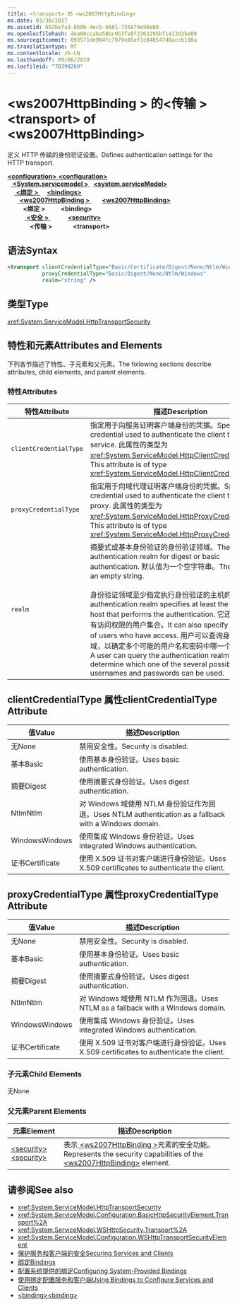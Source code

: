 ```yaml
---
title: <transport> 的 <ws2007HttpBinding>
ms.date: 03/30/2017
ms.assetid: 692befa3-8b0b-4ec5-b601-755874e98eb0
ms.openlocfilehash: 4ea60ccaba58bc0b3fa8f2263295bf1413d25e89
ms.sourcegitcommit: 093571de904fc7979e85ef3c048547d0accb1d8a
ms.translationtype: MT
ms.contentlocale: zh-CN
ms.lasthandoff: 09/06/2019
ms.locfileid: "70399269"
---
```

# <a name="transport-of-ws2007httpbinding"></a><span data-ttu-id="d50aa-102">\<ws2007HttpBinding > 的\<传输 ></span><span class="sxs-lookup"><span data-stu-id="d50aa-102">\<transport> of \<ws2007HttpBinding></span></span>
<span data-ttu-id="d50aa-103">定义 HTTP 传输的身份验证设置。</span><span class="sxs-lookup"><span data-stu-id="d50aa-103">Defines authentication settings for the HTTP transport.</span></span>  
  
<span data-ttu-id="d50aa-104">[ **\<configuration>** ](../configuration-element.md)</span><span class="sxs-lookup"><span data-stu-id="d50aa-104">[**\<configuration>**](../configuration-element.md)</span></span>\
<span data-ttu-id="d50aa-105">&nbsp;&nbsp;[ **\<System.servicemodel >** ](system-servicemodel.md)</span><span class="sxs-lookup"><span data-stu-id="d50aa-105">&nbsp;&nbsp;[**\<system.serviceModel>**](system-servicemodel.md)</span></span>\
<span data-ttu-id="d50aa-106">&nbsp;&nbsp;&nbsp;&nbsp;[ **\<绑定 >** ](bindings.md)</span><span class="sxs-lookup"><span data-stu-id="d50aa-106">&nbsp;&nbsp;&nbsp;&nbsp;[**\<bindings>**](bindings.md)</span></span>\
<span data-ttu-id="d50aa-107">&nbsp;&nbsp;&nbsp;&nbsp;&nbsp;&nbsp;[ **\<ws2007HttpBinding >** ](ws2007httpbinding.md)</span><span class="sxs-lookup"><span data-stu-id="d50aa-107">&nbsp;&nbsp;&nbsp;&nbsp;&nbsp;&nbsp;[**\<ws2007HttpBinding>**](ws2007httpbinding.md)</span></span>\
<span data-ttu-id="d50aa-108">&nbsp;&nbsp;&nbsp;&nbsp;&nbsp;&nbsp;&nbsp;&nbsp; **\<绑定 >** </span><span class="sxs-lookup"><span data-stu-id="d50aa-108">&nbsp;&nbsp;&nbsp;&nbsp;&nbsp;&nbsp;&nbsp;&nbsp;**\<binding>**</span></span>\
<span data-ttu-id="d50aa-109">&nbsp;&nbsp;&nbsp;&nbsp;&nbsp;&nbsp;&nbsp;&nbsp;&nbsp;&nbsp;[ **\<安全 >** ](security-of-ws2007httpbinding.md)</span><span class="sxs-lookup"><span data-stu-id="d50aa-109">&nbsp;&nbsp;&nbsp;&nbsp;&nbsp;&nbsp;&nbsp;&nbsp;&nbsp;&nbsp;[**\<security>**](security-of-ws2007httpbinding.md)</span></span>\
<span data-ttu-id="d50aa-110">&nbsp;&nbsp;&nbsp;&nbsp;&nbsp;&nbsp;&nbsp;&nbsp;&nbsp;&nbsp;&nbsp;&nbsp; **\<传输 >**</span><span class="sxs-lookup"><span data-stu-id="d50aa-110">&nbsp;&nbsp;&nbsp;&nbsp;&nbsp;&nbsp;&nbsp;&nbsp;&nbsp;&nbsp;&nbsp;&nbsp;**\<transport>**</span></span>  
  
## <a name="syntax"></a><span data-ttu-id="d50aa-111">语法</span><span class="sxs-lookup"><span data-stu-id="d50aa-111">Syntax</span></span>  
  
```xml  
<transport clientCredentialType="Basic/Certificate/Digest/None/Ntlm/Windows"
           proxyCredentialType="Basic/Digest/None/Ntlm/Windows"
           realm="string" />
```  
  
## <a name="type"></a><span data-ttu-id="d50aa-112">类型</span><span class="sxs-lookup"><span data-stu-id="d50aa-112">Type</span></span>  
 <xref:System.ServiceModel.HttpTransportSecurity>  
  
## <a name="attributes-and-elements"></a><span data-ttu-id="d50aa-113">特性和元素</span><span class="sxs-lookup"><span data-stu-id="d50aa-113">Attributes and Elements</span></span>  
 <span data-ttu-id="d50aa-114">下列各节描述了特性、子元素和父元素。</span><span class="sxs-lookup"><span data-stu-id="d50aa-114">The following sections describe attributes, child elements, and parent elements.</span></span>  
  
### <a name="attributes"></a><span data-ttu-id="d50aa-115">特性</span><span class="sxs-lookup"><span data-stu-id="d50aa-115">Attributes</span></span>  
  
|<span data-ttu-id="d50aa-116">特性</span><span class="sxs-lookup"><span data-stu-id="d50aa-116">Attribute</span></span>|<span data-ttu-id="d50aa-117">描述</span><span class="sxs-lookup"><span data-stu-id="d50aa-117">Description</span></span>|  
|---------------|-----------------|  
|`clientCredentialType`|<span data-ttu-id="d50aa-118">指定用于向服务证明客户端身份的凭据。</span><span class="sxs-lookup"><span data-stu-id="d50aa-118">Specifies the credential used to authenticate the client to the service.</span></span> <span data-ttu-id="d50aa-119">此属性的类型为 <xref:System.ServiceModel.HttpClientCredentialType>。</span><span class="sxs-lookup"><span data-stu-id="d50aa-119">This attribute is of type <xref:System.ServiceModel.HttpClientCredentialType>.</span></span>|  
|`proxyCredentialType`|<span data-ttu-id="d50aa-120">指定用于向域代理证明客户端身份的凭据。</span><span class="sxs-lookup"><span data-stu-id="d50aa-120">Specifies the credential used to authenticate the client to a domain proxy.</span></span> <span data-ttu-id="d50aa-121">此属性的类型为 <xref:System.ServiceModel.HttpProxyCredentialType>。</span><span class="sxs-lookup"><span data-stu-id="d50aa-121">This attribute is of type <xref:System.ServiceModel.HttpProxyCredentialType>.</span></span>|  
|`realm`|<span data-ttu-id="d50aa-122">摘要式或基本身份验证的身份验证领域。</span><span class="sxs-lookup"><span data-stu-id="d50aa-122">The authentication realm for digest or basic authentication.</span></span> <span data-ttu-id="d50aa-123">默认值为一个空字符串。</span><span class="sxs-lookup"><span data-stu-id="d50aa-123">The default is an empty string.</span></span><br /><br /> <span data-ttu-id="d50aa-124">身份验证领域至少指定执行身份验证的主机的名称。</span><span class="sxs-lookup"><span data-stu-id="d50aa-124">An authentication realm specifies at least the name of the host that performs the authentication.</span></span> <span data-ttu-id="d50aa-125">它还可以指定具有访问权限的用户集合。</span><span class="sxs-lookup"><span data-stu-id="d50aa-125">It can also specify a collection of users who have access.</span></span> <span data-ttu-id="d50aa-126">用户可以查询身份验证领域，以确定多个可能的用户名和密码中哪一个可以使用。</span><span class="sxs-lookup"><span data-stu-id="d50aa-126">A user can query the authentication realm to determine which one of the several possible usernames and passwords can be used.</span></span>|  
  
## <a name="clientcredentialtype-attribute"></a><span data-ttu-id="d50aa-127">clientCredentialType 属性</span><span class="sxs-lookup"><span data-stu-id="d50aa-127">clientCredentialType Attribute</span></span>  
  
|<span data-ttu-id="d50aa-128">值</span><span class="sxs-lookup"><span data-stu-id="d50aa-128">Value</span></span>|<span data-ttu-id="d50aa-129">描述</span><span class="sxs-lookup"><span data-stu-id="d50aa-129">Description</span></span>|  
|-----------|-----------------|  
|<span data-ttu-id="d50aa-130">无</span><span class="sxs-lookup"><span data-stu-id="d50aa-130">None</span></span>|<span data-ttu-id="d50aa-131">禁用安全性。</span><span class="sxs-lookup"><span data-stu-id="d50aa-131">Security is disabled.</span></span>|  
|<span data-ttu-id="d50aa-132">基本</span><span class="sxs-lookup"><span data-stu-id="d50aa-132">Basic</span></span>|<span data-ttu-id="d50aa-133">使用基本身份验证。</span><span class="sxs-lookup"><span data-stu-id="d50aa-133">Uses basic authentication.</span></span>|  
|<span data-ttu-id="d50aa-134">摘要</span><span class="sxs-lookup"><span data-stu-id="d50aa-134">Digest</span></span>|<span data-ttu-id="d50aa-135">使用摘要式身份验证。</span><span class="sxs-lookup"><span data-stu-id="d50aa-135">Uses digest authentication.</span></span>|  
|<span data-ttu-id="d50aa-136">Ntlm</span><span class="sxs-lookup"><span data-stu-id="d50aa-136">Ntlm</span></span>|<span data-ttu-id="d50aa-137">对 Windows 域使用 NTLM 身份验证作为回退。</span><span class="sxs-lookup"><span data-stu-id="d50aa-137">Uses NTLM authentication as a fallback with a Windows domain.</span></span>|  
|<span data-ttu-id="d50aa-138">Windows</span><span class="sxs-lookup"><span data-stu-id="d50aa-138">Windows</span></span>|<span data-ttu-id="d50aa-139">使用集成 Windows 身份验证。</span><span class="sxs-lookup"><span data-stu-id="d50aa-139">Uses integrated Windows authentication.</span></span>|  
|<span data-ttu-id="d50aa-140">证书</span><span class="sxs-lookup"><span data-stu-id="d50aa-140">Certificate</span></span>|<span data-ttu-id="d50aa-141">使用 X.509 证书对客户端进行身份验证。</span><span class="sxs-lookup"><span data-stu-id="d50aa-141">Uses X.509 certificates to authenticate the client.</span></span>|  
  
## <a name="proxycredentialtype-attribute"></a><span data-ttu-id="d50aa-142">proxyCredentialType 属性</span><span class="sxs-lookup"><span data-stu-id="d50aa-142">proxyCredentialType Attribute</span></span>  
  
|<span data-ttu-id="d50aa-143">值</span><span class="sxs-lookup"><span data-stu-id="d50aa-143">Value</span></span>|<span data-ttu-id="d50aa-144">描述</span><span class="sxs-lookup"><span data-stu-id="d50aa-144">Description</span></span>|  
|-----------|-----------------|  
|<span data-ttu-id="d50aa-145">无</span><span class="sxs-lookup"><span data-stu-id="d50aa-145">None</span></span>|<span data-ttu-id="d50aa-146">禁用安全性。</span><span class="sxs-lookup"><span data-stu-id="d50aa-146">Security is disabled.</span></span>|  
|<span data-ttu-id="d50aa-147">基本</span><span class="sxs-lookup"><span data-stu-id="d50aa-147">Basic</span></span>|<span data-ttu-id="d50aa-148">使用基本身份验证。</span><span class="sxs-lookup"><span data-stu-id="d50aa-148">Uses basic authentication.</span></span>|  
|<span data-ttu-id="d50aa-149">摘要</span><span class="sxs-lookup"><span data-stu-id="d50aa-149">Digest</span></span>|<span data-ttu-id="d50aa-150">使用摘要式身份验证。</span><span class="sxs-lookup"><span data-stu-id="d50aa-150">Uses digest authentication.</span></span>|  
|<span data-ttu-id="d50aa-151">Ntlm</span><span class="sxs-lookup"><span data-stu-id="d50aa-151">Ntlm</span></span>|<span data-ttu-id="d50aa-152">对 Windows 域使用 NTLM 作为回退。</span><span class="sxs-lookup"><span data-stu-id="d50aa-152">Uses NTLM as a fallback with a Windows domain.</span></span>|  
|<span data-ttu-id="d50aa-153">Windows</span><span class="sxs-lookup"><span data-stu-id="d50aa-153">Windows</span></span>|<span data-ttu-id="d50aa-154">使用集成 Windows 身份验证。</span><span class="sxs-lookup"><span data-stu-id="d50aa-154">Uses integrated Windows authentication.</span></span>|  
|<span data-ttu-id="d50aa-155">证书</span><span class="sxs-lookup"><span data-stu-id="d50aa-155">Certificate</span></span>|<span data-ttu-id="d50aa-156">使用 X.509 证书对客户端进行身份验证。</span><span class="sxs-lookup"><span data-stu-id="d50aa-156">Uses X.509 certificates to authenticate the client.</span></span>|  
  
### <a name="child-elements"></a><span data-ttu-id="d50aa-157">子元素</span><span class="sxs-lookup"><span data-stu-id="d50aa-157">Child Elements</span></span>  
 <span data-ttu-id="d50aa-158">无</span><span class="sxs-lookup"><span data-stu-id="d50aa-158">None</span></span>  
  
### <a name="parent-elements"></a><span data-ttu-id="d50aa-159">父元素</span><span class="sxs-lookup"><span data-stu-id="d50aa-159">Parent Elements</span></span>  
  
|<span data-ttu-id="d50aa-160">元素</span><span class="sxs-lookup"><span data-stu-id="d50aa-160">Element</span></span>|<span data-ttu-id="d50aa-161">描述</span><span class="sxs-lookup"><span data-stu-id="d50aa-161">Description</span></span>|  
|-------------|-----------------|  
|[<span data-ttu-id="d50aa-162">\<security></span><span class="sxs-lookup"><span data-stu-id="d50aa-162">\<security></span></span>](security-of-ws2007httpbinding.md)|<span data-ttu-id="d50aa-163">表示[ \<ws2007HttpBinding >](ws2007httpbinding.md)元素的安全功能。</span><span class="sxs-lookup"><span data-stu-id="d50aa-163">Represents the security capabilities of the [\<ws2007HttpBinding>](ws2007httpbinding.md) element.</span></span>|  
  
## <a name="see-also"></a><span data-ttu-id="d50aa-164">请参阅</span><span class="sxs-lookup"><span data-stu-id="d50aa-164">See also</span></span>

- <xref:System.ServiceModel.HttpTransportSecurity>
- <xref:System.ServiceModel.Configuration.BasicHttpSecurityElement.Transport%2A>
- <xref:System.ServiceModel.WSHttpSecurity.Transport%2A>
- <xref:System.ServiceModel.Configuration.WSHttpTransportSecurityElement>
- [<span data-ttu-id="d50aa-165">保护服务和客户端的安全</span><span class="sxs-lookup"><span data-stu-id="d50aa-165">Securing Services and Clients</span></span>](../../../wcf/feature-details/securing-services-and-clients.md)
- [<span data-ttu-id="d50aa-166">绑定</span><span class="sxs-lookup"><span data-stu-id="d50aa-166">Bindings</span></span>](../../../wcf/bindings.md)
- [<span data-ttu-id="d50aa-167">配置系统提供的绑定</span><span class="sxs-lookup"><span data-stu-id="d50aa-167">Configuring System-Provided Bindings</span></span>](../../../wcf/feature-details/configuring-system-provided-bindings.md)
- [<span data-ttu-id="d50aa-168">使用绑定配置服务和客户端</span><span class="sxs-lookup"><span data-stu-id="d50aa-168">Using Bindings to Configure Services and Clients</span></span>](../../../wcf/using-bindings-to-configure-services-and-clients.md)
- [<span data-ttu-id="d50aa-169">\<binding></span><span class="sxs-lookup"><span data-stu-id="d50aa-169">\<binding></span></span>](../../../misc/binding.md)
